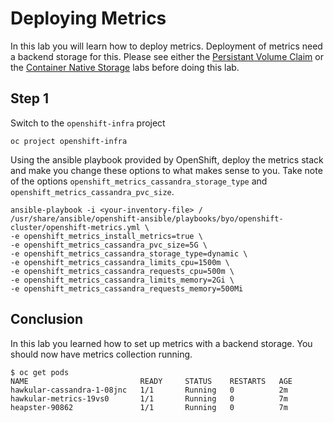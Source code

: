 # Deploying Metrics

In this lab you will learn how to deploy metrics. Deployment of metrics need a backend storage for this. Please see either the [Persistant Volume Claim](creating_persistent_volume.md) or the [Container Native Storage](cns.md) labs before doing this lab.

## Step 1

Switch to the `openshift-infra` project

```
oc project openshift-infra
```

Using the ansible playbook provided by OpenShift, deploy the metrics stack and make you change these options to what makes sense to you. Take note of the options `openshift_metrics_cassandra_storage_type` and `openshift_metrics_cassandra_pvc_size`.

```
ansible-playbook -i <your-inventory-file> /
/usr/share/ansible/openshift-ansible/playbooks/byo/openshift-cluster/openshift-metrics.yml \
-e openshift_metrics_install_metrics=true \
-e openshift_metrics_cassandra_pvc_size=5G \
-e openshift_metrics_cassandra_storage_type=dynamic \
-e openshift_metrics_cassandra_limits_cpu=1500m \
-e openshift_metrics_cassandra_requests_cpu=500m \
-e openshift_metrics_cassandra_limits_memory=2Gi \
-e openshift_metrics_cassandra_requests_memory=500Mi
```

## Conclusion

In this lab you learned how to set up metrics with a backend storage. You should now have metrics collection running.

```
$ oc get pods
NAME                         READY     STATUS    RESTARTS   AGE
hawkular-cassandra-1-08jnc   1/1       Running   0          2m
hawkular-metrics-19vs0       1/1       Running   0          7m
heapster-90862               1/1       Running   0          7m
```
